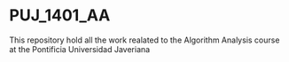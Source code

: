 PUJ_1401_AA
===========
This repository hold all the work realated to the Algorithm Analysis course at the Pontificia Universidad Javeriana
